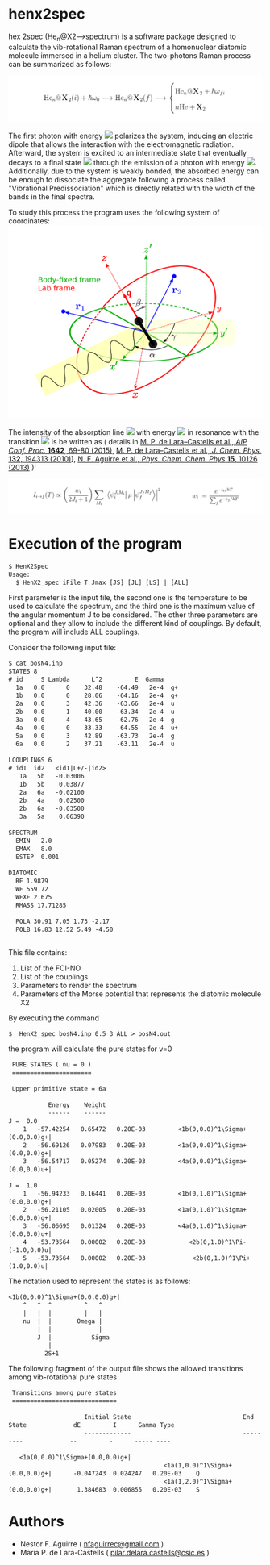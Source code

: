 # henx2spec

hex 2spec (He<sub>n</sub>@X2-->spectrum) is a software package designed to calculate the vib-rotational Raman spectrum of a homonuclear diatomic molecule immersed in a helium cluster. The two-photons Raman process can be summarized as follows:

![Terminal](doc/equation1.png)

The first photon with energy <img src="https://latex.codecogs.com/gif.latex?\hbar\omega_0"/> polarizes the system, inducing an electric dipole that allows the interaction with the electromagnetic radiation. Afterward, the system is excited to an intermediate state that eventually decays to a final state <img src="https://latex.codecogs.com/gif.latex?f"/> through the emission of a photon with energy <img src="https://latex.codecogs.com/gif.latex?\hbar\omega_{fi}"/>. Additionally, due to the system is weakly bonded, the absorbed energy can be enough to dissociate the aggregate following a process called "Vibrational Predissociation" which is directly related with the width of the bands in the final spectra.

To study this process the program uses the following system of coordinates:
![Terminal](doc/frames.png)

The intensity of the absorption line <img src="https://latex.codecogs.com/gif.latex?I_{if}(T)"/> with energy <img src="https://latex.codecogs.com/gif.latex?\hbar\omega_0"/> in resonance with the transition <img src="https://latex.codecogs.com/gif.latex?\psi_i\longrightarrow\psi_f"/> is be written as
(
details in
[M. P. de Lara–Castells et al., *AIP Conf. Proc.* **1642**, 69-80 (2015)](https://aip.scitation.org/doi/abs/10.1063/1.4906632?journalCode=apc),
[M. P. de Lara–Castells et al., *J. Chem. Phys.* **132**, 194313 (2010)](https://aip.scitation.org/doi/abs/10.1063/1.3425997)],
[N. F. Aguirre et al., *Phys. Chem. Chem. Phys* **15**, 10126 (2013)](http://pubs.rsc.org/en/content/articlelanding/2013/cp/c3cp50282a)
):

![Terminal](doc/intensity.png)

# Execution of the program

```
$ HenX2Spec
Usage:
  $ HenX2_spec iFile T Jmax [JS] [JL] [LS] | [ALL]
```
First parameter is the input file, the second one is the temperature to be used to calculate the spectrum, and the third one is the maximum value of the angular momentum J to be considered. The other three parameters are optional and they allow to include the different kind of couplings. By default, the program will include ALL couplings.

Consider the following input file:
```
$ cat bosN4.inp
STATES 8
# id     S Lambda      L^2         E  Gamma
  1a   0.0      0    32.48    -64.49   2e-4  g+
  1b   0.0      0    28.06    -64.16   2e-4  g+
  2a   0.0      3    42.36    -63.66   2e-4  u 
  2b   0.0      1    40.00    -63.34   2e-4  u 
  3a   0.0      4    43.65    -62.76   2e-4  g 
  4a   0.0      0    33.33    -64.55   2e-4  u+
  5a   0.0      3    42.89    -63.73   2e-4  g 
  6a   0.0      2    37.21    -63.11   2e-4  u 

LCOUPLINGS 6
# id1  id2   <id1|L+/-|id2>
   1a   5b   -0.03006
   1b   5b    0.03877
   2a   6a   -0.02100
   2b   4a    0.02500
   2b   6a   -0.03500
   3a   5a    0.06390

SPECTRUM
  EMIN  -2.0
  EMAX   8.0
  ESTEP  0.001

DIATOMIC
  RE 1.9879
  WE 559.72
  WEXE 2.675
  RMASS 17.71285
  
  POLA 30.91 7.05 1.73 -2.17
  POLB 16.83 12.52 5.49 -4.50
  
```
This file contains:
1) List of the FCI-NO
2) List of the <L> couplings
3) Parameters to render the spectrum
4) Parameters of the Morse potential that represents the diatomic molecule X2
  
By executing the command
```
$  HenX2_spec bosN4.inp 0.5 3 ALL > bosN4.out
```
the program will calculate the pure states for v=0
```
 PURE STATES ( nu = 0 )
 ======================
 
 Upper primitive state = 6a
 
           Energy    Weight
           ------    ------
J =  0.0
    1   -57.42254   0.65472   0.20E-03         <1b(0,0.0)^1\Sigma+(0.0,0.0)g+| 
    2   -56.69126   0.07983   0.20E-03         <1a(0,0.0)^1\Sigma+(0.0,0.0)g+| 
    3   -56.54717   0.05274   0.20E-03         <4a(0,0.0)^1\Sigma+(0.0,0.0)u+| 
 
J =  1.0
    1   -56.94233   0.16441   0.20E-03         <1b(0,1.0)^1\Sigma+(0.0,0.0)g+| 
    2   -56.21105   0.02005   0.20E-03         <1a(0,1.0)^1\Sigma+(0.0,0.0)g+| 
    3   -56.06695   0.01324   0.20E-03         <4a(0,1.0)^1\Sigma+(0.0,0.0)u+| 
    4   -53.73564   0.00002   0.20E-03            <2b(0,1.0)^1\Pi-(-1.0,0.0)u| 
    5   -53.73564   0.00002   0.20E-03             <2b(0,1.0)^1\Pi+(1.0,0.0)u|
```

The notation used to represent the states is as follows:
```
<1b(0,0.0)^1\Sigma+(0.0,0.0)g+|
    ^   ^  ^         ^   ^
    |   |  |         |   |
    nu  |  |       Omega |
        |  |             |
        J  |           Sigma
           |
          2S+1
```
The following fragment of the output file shows the allowed transitions among vib-rotational pure states
```
 Transitions among pure states
 =============================
 
                     Initial State                               End State             dE         I      Gamma Type
                     -------------                               ---------             --         -      ----- ----
 
   <1a(0,0.0)^1\Sigma+(0.0,0.0)g+|
                                           <1a(1,0.0)^1\Sigma+(0.0,0.0)g+|      -0.047243  0.024247   0.20E-03    Q
                                           <1a(1,2.0)^1\Sigma+(0.0,0.0)g+|       1.384683  0.006855   0.20E-03    S
```

# Authors
* Nestor F. Aguirre ( nfaguirrec@gmail.com )
* Maria P. de Lara-Castells ( pilar.delara.castells@csic.es )

